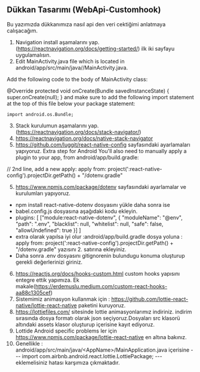 ## Dükkan Tasarımı (WebApi-Customhook)
Bu yazımızda dükkanımıza nasıl api den veri cektiğimi anlatmaya calışacağım.

1. Navigation install aşamalarını yap. (https://reactnavigation.org/docs/getting-started/) ilk iki sayfayu uygulamalısın.
2. Edit MainActivity.java file which is located in android/app/src/main/java/<your package name>/MainActivity.java.

Add the following code to the body of MainActivity class:

@Override
protected void onCreate(Bundle savedInstanceState) {
  super.onCreate(null);
}
and make sure to add the following import statement at the top of this file below your package statement:

    import android.os.Bundle;
3. Stack kurulumun aşamalarını yap. (https://reactnavigation.org/docs/stack-navigator/)
4. https://reactnavigation.org/docs/native-stack-navigator
4. https://github.com/luggit/react-native-config sayfasındaki ayarlamaları yapıyoruz.
  Extra step for Android
You'll also need to manually apply a plugin to your app, from android/app/build.gradle:

// 2nd line, add a new apply:
apply from: project(':react-native-config').projectDir.getPath() + "/dotenv.gradle"
  
5. https://www.npmjs.com/package/dotenv sayfasındaki ayarlamalar ve kurulumları yapıyoruz.
* npm install react-native-dotenv dosyasını yükle daha sonra ise
* babel.config.js dosyasına aşağıdaki kodu ekleyin.
*  plugins: [ ["module:react-native-dotenv", { "moduleName": "@env", "path": ".env", "blacklist": null, "whitelist": null, "safe": false, "allowUndefined": true }] ]  
* extra olarak yapılsa iyi olur :android/app/build.gradle dosya yoluna : apply from: project(':react-native-config').projectDir.getPath() + "/dotenv.gradle"   yazısını 2. satırına ekleyiniz.
* Daha sonra .env dosyasını gitignorenin bulundugu konuma oluşturup gerekli değerlerinizi giriniz. 
6. https://reactjs.org/docs/hooks-custom.html custom hooks yapısını entegre ettik yapımıza. Ek makale(https://erdemuslu.medium.com/custom-react-hooks-aa88c1305cef)
7. Sistemimiz animasyon kullanmak için : https://github.com/lottie-react-native/lottie-react-native paketini kuruyoruz.
8. https://lottiefiles.com/ sitesinde lottie animasyonlarımız indiriniz. indirim sırasında dosya formatı olarak json seçiyoruz.Dosyaları src klasorü altındaki assets klasor oluşturup içerisine kayıt ediyoruz. 
9. Lottide Android specific problems ler için https://www.npmjs.com/package/lottie-react-native en altına bakınız. 
10. Genellikle : android/app/src/main/java/\<AppName\>/MainApplication.java içerisine --- import com.airbnb.android.react.lottie.LottiePackage; --- eklemelisiniz hatası karşımıza çıkmaktadır. 



